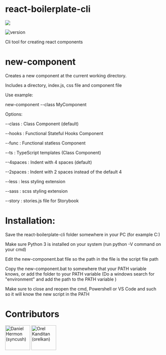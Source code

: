 # react-boilerplate-cli

<a href="https://github.com/syncush/react-boilerplate-cli/graphs/contributors" alt="Contributors">
   <img src="https://img.shields.io/github/contributors/syncush/react-boilerplate-cli.svg" /></a>
   
![version](https://img.shields.io/badge/version-1.0.0-blue.svg?cacheSeconds=2592000)


Cli tool for creating react components

# new-component
Creates a new component at the current working directory.

Includes a directory, index.js, css file and component file

Use example:

new-component --class MyComponent

Options:

--class     : Class Component (default)

--hooks     : Functional Stateful Hooks Component

--func      : Functional statless Component

--ts        : TypeScript templates (Class Component)

--4spaces   : Indent with 4 spaces (default)

--2spaces   : Indent with 2 spaces instead of the default 4

--less      : less styling extension

--sass      : scss styling extension

--story     : stories.js file for Storybook

# Installation:

Save the react-boilerplate-cli folder somewhere in your PC (for example C:\)

Make sure Python 3 is installed on your system (run python -V command on your cmd)

Edit the new-component.bat file so the path in the file is the script file path

Copy the new-component.bat to somewhere that your PATH variable knows, or add the folder to your PATH variable (Do a windows search for "environment" and add the path to the PATH variable )

Make sure to close and reopen the cmd, Powershell or VS Code and such so it will know the new script in the PATH

# Contributors
<a href="https://github.com/syncush"><img src="https://avatars2.githubusercontent.com/u/19842756?s=400&u=d7d0874558c09efa95936e77cde059e6e59e066b&v=4" title="Daniel Hermon (syncush)" width="80" height="80"></a>
<a href="https://github.com/orelkan"><img src="https://avatars1.githubusercontent.com/u/28227658?s=400&v=4" style="margin-right: 2rem" title="Orel Kanditan (orelkan)" width="80" height="80"></a>

